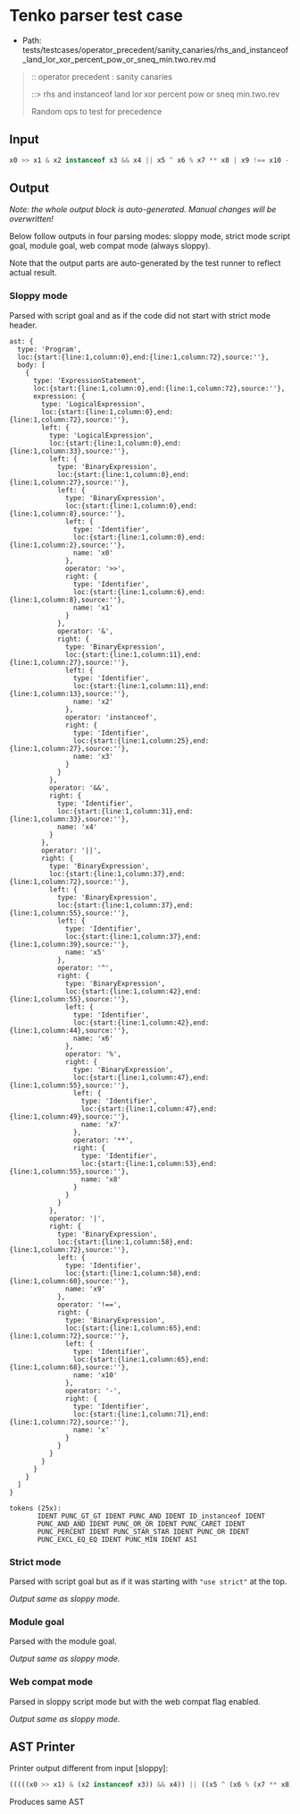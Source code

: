 # Tenko parser test case

- Path: tests/testcases/operator_precedent/sanity_canaries/rhs_and_instanceof_land_lor_xor_percent_pow_or_sneq_min.two.rev.md

> :: operator precedent : sanity canaries
>
> ::> rhs and instanceof land lor xor percent pow or sneq min.two.rev
>
> Random ops to test for precedence

## Input

`````js
x0 >> x1 & x2 instanceof x3 && x4 || x5 ^ x6 % x7 ** x8 | x9 !== x10 - x
`````

## Output

_Note: the whole output block is auto-generated. Manual changes will be overwritten!_

Below follow outputs in four parsing modes: sloppy mode, strict mode script goal, module goal, web compat mode (always sloppy).

Note that the output parts are auto-generated by the test runner to reflect actual result.

### Sloppy mode

Parsed with script goal and as if the code did not start with strict mode header.

`````
ast: {
  type: 'Program',
  loc:{start:{line:1,column:0},end:{line:1,column:72},source:''},
  body: [
    {
      type: 'ExpressionStatement',
      loc:{start:{line:1,column:0},end:{line:1,column:72},source:''},
      expression: {
        type: 'LogicalExpression',
        loc:{start:{line:1,column:0},end:{line:1,column:72},source:''},
        left: {
          type: 'LogicalExpression',
          loc:{start:{line:1,column:0},end:{line:1,column:33},source:''},
          left: {
            type: 'BinaryExpression',
            loc:{start:{line:1,column:0},end:{line:1,column:27},source:''},
            left: {
              type: 'BinaryExpression',
              loc:{start:{line:1,column:0},end:{line:1,column:8},source:''},
              left: {
                type: 'Identifier',
                loc:{start:{line:1,column:0},end:{line:1,column:2},source:''},
                name: 'x0'
              },
              operator: '>>',
              right: {
                type: 'Identifier',
                loc:{start:{line:1,column:6},end:{line:1,column:8},source:''},
                name: 'x1'
              }
            },
            operator: '&',
            right: {
              type: 'BinaryExpression',
              loc:{start:{line:1,column:11},end:{line:1,column:27},source:''},
              left: {
                type: 'Identifier',
                loc:{start:{line:1,column:11},end:{line:1,column:13},source:''},
                name: 'x2'
              },
              operator: 'instanceof',
              right: {
                type: 'Identifier',
                loc:{start:{line:1,column:25},end:{line:1,column:27},source:''},
                name: 'x3'
              }
            }
          },
          operator: '&&',
          right: {
            type: 'Identifier',
            loc:{start:{line:1,column:31},end:{line:1,column:33},source:''},
            name: 'x4'
          }
        },
        operator: '||',
        right: {
          type: 'BinaryExpression',
          loc:{start:{line:1,column:37},end:{line:1,column:72},source:''},
          left: {
            type: 'BinaryExpression',
            loc:{start:{line:1,column:37},end:{line:1,column:55},source:''},
            left: {
              type: 'Identifier',
              loc:{start:{line:1,column:37},end:{line:1,column:39},source:''},
              name: 'x5'
            },
            operator: '^',
            right: {
              type: 'BinaryExpression',
              loc:{start:{line:1,column:42},end:{line:1,column:55},source:''},
              left: {
                type: 'Identifier',
                loc:{start:{line:1,column:42},end:{line:1,column:44},source:''},
                name: 'x6'
              },
              operator: '%',
              right: {
                type: 'BinaryExpression',
                loc:{start:{line:1,column:47},end:{line:1,column:55},source:''},
                left: {
                  type: 'Identifier',
                  loc:{start:{line:1,column:47},end:{line:1,column:49},source:''},
                  name: 'x7'
                },
                operator: '**',
                right: {
                  type: 'Identifier',
                  loc:{start:{line:1,column:53},end:{line:1,column:55},source:''},
                  name: 'x8'
                }
              }
            }
          },
          operator: '|',
          right: {
            type: 'BinaryExpression',
            loc:{start:{line:1,column:58},end:{line:1,column:72},source:''},
            left: {
              type: 'Identifier',
              loc:{start:{line:1,column:58},end:{line:1,column:60},source:''},
              name: 'x9'
            },
            operator: '!==',
            right: {
              type: 'BinaryExpression',
              loc:{start:{line:1,column:65},end:{line:1,column:72},source:''},
              left: {
                type: 'Identifier',
                loc:{start:{line:1,column:65},end:{line:1,column:68},source:''},
                name: 'x10'
              },
              operator: '-',
              right: {
                type: 'Identifier',
                loc:{start:{line:1,column:71},end:{line:1,column:72},source:''},
                name: 'x'
              }
            }
          }
        }
      }
    }
  ]
}

tokens (25x):
       IDENT PUNC_GT_GT IDENT PUNC_AND IDENT ID_instanceof IDENT
       PUNC_AND_AND IDENT PUNC_OR_OR IDENT PUNC_CARET IDENT
       PUNC_PERCENT IDENT PUNC_STAR_STAR IDENT PUNC_OR IDENT
       PUNC_EXCL_EQ_EQ IDENT PUNC_MIN IDENT ASI
`````

### Strict mode

Parsed with script goal but as if it was starting with `"use strict"` at the top.

_Output same as sloppy mode._

### Module goal

Parsed with the module goal.

_Output same as sloppy mode._

### Web compat mode

Parsed in sloppy script mode but with the web compat flag enabled.

_Output same as sloppy mode._

## AST Printer

Printer output different from input [sloppy]:

````js
(((((x0 >> x1) & (x2 instanceof x3)) && x4)) || ((x5 ^ (x6 % (x7 ** x8))) | (x9 !== (x10 - x))));
````

Produces same AST
